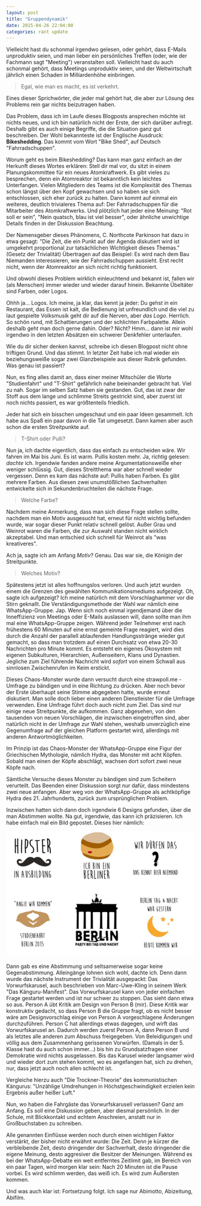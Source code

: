 ```yaml
---
layout: post
title: "Gruppendynamik"
date: 2015-04-26 22:04:00
categories: rant update
---
```


Vielleicht hast du schonmal irgendwo gelesen, oder gehört, dass E-Mails unproduktiv seien, und man lieber ein persönliches Treffen (oder, wie der Fachmann sagt "Meeting") veranstalten soll.
Vielleicht hast du auch schonmal gehört, dass Meetings unproduktiv seien, und der Weltwirtschaft jährlich einen Schaden in Milliardenhöhe einbringen.

> Egal, wie man es macht, es ist verkehrt.

Eines dieser Sprichwörter, die jeder mal gehört hat, die aber zur Lösung des Problems rein gar nichts beizutragen haben.

Das Problem, dass ich im Laufe dieses Blogposts ansprechen möchte ist nichts neues, und ich bin natürlich nicht der Erste, der sich darüber aufregt. Deshalb gibt es auch einige Begriffe, die die Situation ganz gut beschreiben. Der Wohl bekannteste ist der Englische Ausdruck: **Bikeshedding**. Das kommt vom Wort "Bike Shed", auf Deutsch "Fahrradschuppen".

Worum geht es beim Bikeshedding? Das kann man ganz einfach an der Herkunft dieses Wortes erklären: Stell dir mal vor, du sitzt in einem Planungskommittee für ein neues Atomkraftwerk. Es gibt vieles zu besprechen, denn ein Atomreaktor ist bekanntlich kein leichtes Unterfangen. Vielen Mitgliedern des Teams ist die Komplexität des Themas schon längst über den Kopf gewachsen und so haben sie sich entschlossen, sich eher zurück zu halten. Dann kommt auf einmal ein weiteres, deutlich trivialeres Thema auf: Der Fahrradschuppen für die Mitarbeiter des Atomkraftwerks. Und plötzlich hat jeder eine Meinung: "Rot soll er sein", "Nein quatsch, blau ist viel besser", oder ähnliche unwichtige Details finden in der Diskussion Beachtung.

Der Namensgeber dieses Phänomens, C. Northcote Parkinson hat dazu in etwa gesagt: "Die Zeit, die ein Punkt auf der Agenda diskutiert wird ist umgekehrt proportional zur tatsächlichen Wichtigkeit dieses Themas." (Gesetz der Trivialität) Übertragen auf das Beispiel: Es wird nach dem Bau Niemanden interessieren, wie der Fahrradschuppen aussieht. Erst recht nicht, wenn der Atomreaktor an sich nicht richtig funktioniert.

Und obwohl dieses Problem wirklich einleuchtend und bekannt ist, fallen wir (als Menschen) immer wieder und wieder darauf hinein. Bekannte Übeltäter sind Farben, oder Logos.

Ohhh ja... Logos. Ich meine, ja klar, das kennt ja jeder: Du gehst in ein Restaurant, das Essen ist kalt, die Bedienung ist unfreundlich und die viel zu laut gespielte Volksmusik geht dir auf die Nerven, aber *das Logo*. Herrlich. So schön rund, mit Schattierungen und der schlichten Farbpalette. Allein deshalb geht man doch gerne dahin. Oder? Nicht? Hmm... dann ist mir wohl irgendwo in den letzten Absätzen ein schwerer Denkfehler unterlaufen.

Wie du dir sicher denken kannst, schreibe ich diesen Blogpost nicht ohne triftigen Grund. Und das stimmt. In letzter Zeit habe ich mal wieder ein beziehungsweiße sogar zwei Glanzbeispiele aus dieser Rubrik gefunden. Was genau ist passiert?

Nun, es fing alles damit an, dass einer meiner Mitschüler die Worte "Studienfahrt" und "T-Shirt" gefährlich nahe beieinander gebracht hat. Viel zu nah. Sogar im selben Satz haben sie gestanden. Gut, das ist zwar der Stoff aus dem lange und schlimme Streits gestrickt sind, aber zuerst ist noch nichts passiert, es war größtenteils friedlich.

Jeder hat sich ein bisschen umgeschaut und ein paar Ideen gesammelt. Ich habe aus Spaß ein paar davon in die Tat umgesetzt. Dann kamen aber auch schon die ersten Streitpunkte auf.

> T-Shirt oder Pulli?

Nun ja, ich dachte eigentlich, dass das einfach zu entscheiden wäre. Wir fahren im Mai bis Juni. Es ist warm. Pullis kosten mehr. Ja, richtig gelesen: *dachte* ich. Irgendwie fanden andere meine Argumentationsweiße eher weniger schlüssig.
Gut, dieses Streitthema war aber schnell wieder vergessen. Denn es kam das nächste auf: Pullis haben Farben. Es gibt mehrere Farben. Aus diesen zwei unumstößlichen Sachverhalten entwickelte sich in Sekundenbruchteilen die nächste Frage.

> Welche Farbe?

Nachdem meine Anmerkung, dass man sich diese Frage stellen sollte, nachdem man ein Motiv ausgesucht hat, erneut für nicht wichtig befunden wurde, war sogar dieser Punkt relativ schnell gelöst. Außer Grau und Weinrot waren die Farben, die zur Auswahl standen nicht wirklich akzeptabel. Und man entschied sich schnell für Weinrot als "was kreativeres".

Ach ja, sagte ich am Anfang *Motiv*? Genau. Das war sie, die Königin der Streitpunkte.

> Welches Motiv?

Spätestens jetzt ist alles hoffnungslos verloren. Und auch jetzt wurden einem die Grenzen des gewählten Kommunikationsmediums aufgezeigt. Oh, sagte ich aufgezeigt? Ich meine natürlich mit dem Vorschlaghammer vor die Stirn geknallt. Die Verständigungsmethode der Wahl war nämlich eine WhatsApp-Gruppe. Jap. Wenn sich noch einmal irgendjemand über die Inneffizienz von Meetings oder E-Mails auslassen will, dann sollte man ihm mal eine WhatsApp-Gruppe zeigen. Während jeder Teilnehmer erst nach frühestens 60 Minuten auf eine ernst gemeinte Frage reagiert, wird dies durch die Anzahl der parallell ablaufenden Handlungsstränge wieder gut gemacht, so dass man trotzdem auf einen Durchsatz von etwa 20-30 Nachrichten pro Minute kommt. Es entsteht ein eigenes Ökosystem mit eigenen Subkulturen, Hierarchien, Außenseitern, Klans und Dynastien. Jegliche zum Ziel führende Nachricht wird *sofort* von einem Schwall aus sinnlosen Zwischenrufen im Keim erstickt.

Dieses Chaos-Monster wurde dann versucht durch eine strawpoll.me - Umfrage zu bändigen und in eine Richtung zu drücken. Aber noch bevor der Erste überhaupt seine Stimme abgegeben hatte, wurde erneut diskutiert. Man solle doch lieber einen anderen Dienstleister für die Umfrage verwenden. Eine Umfrage führt doch auch nicht zum Ziel. Das sind nur einige neue Streitpunkte, die aufkommen. Ganz abgesehen, von den tausenden von neuen Vorschlägen, die inzwischen eingetroffen sind, aber natürlich nicht in der Umfrage zur Wahl stehen, weshalb unverzüglich eine Gegenumfrage auf der gleichen Platform gestartet wird, allerdings mit anderen Antwortmöglichkeiten.

Im Prinzip ist das Chaos-Monster der WhatsApp-Gruppe eine Figur der Griechischen Mythologie, nämlich Hydra, das Monster mit acht Köpfen. Sobald man einen der Köpfe abschlägt, wachsen dort sofort zwei neue Köpfe nach.

Sämtliche Versuche dieses Monster zu bändigen sind zum Scheitern verurteilt. Das Beenden einer Diskussion sorgt nur dafür, dass mindestens zwei neue anfangen.
Aber weg von der WhatsApp-Gruppe als achtköpfige Hydra des 21. Jahrhunderts, zurück zum ursprünglichen Problem.

Inzwischen hatten sich dann doch irgendwie 6 Designs gefunden, über die man Abstimmen wollte. Na gut, irgendwie, das kann ich präzisieren. Ich habe einfach mal ein Bild gepostet. Dieses hier nämlich:

![Sprüche](/assets/20150426/slogan_choices.jpg)

Dann gab es eine Abstimmung und seltsamerweise sogar keine Gegenabstimmung. Alleingänge lohnen sich wohl, dachte ich. Denn dann wurde das nächste Instrument der Trivialität ausgepackt: Das Vorwurfskarusel, auch beschrieben von Marc-Uwe-Kling in seinem Werk "Das Känguru-Manifest". Das Vorwurfskarusel kann von jeder einfachen Frage gestartet werden und ist nur schwer zu stoppen. Das sieht dann etwa so aus. Person A übt Kritik am Design von Person B (mir). Diese Kritik war konstruktiv gedacht, so dass Person B die Gruppe fragt, ob es nicht besser wäre am Designvorschlag einige von Person A vorgeschlagene Änderungen durchzuführen. Person C hat allerdings etwas dagegen, und wirft das Vorwurfskarusel an. Dadurch werden zuerst Person A, dann Person B und als letztes alle anderen zum Abschuss freigegeben. Von Beleidigungen und völlig aus dem Zusammenhang gerissenen Vorwürfen. (Damals in der 5. Klasse hast du auch schon immer...) bis hin zu Grundsatzfragen einer Demokratie wird nichts ausgelassen. Bis das Karusel wieder langsamer wird und wieder dort zum stehen kommt, wo es angefangen hat, sich zu drehen, nur, dass jetzt auch noch allen schlecht ist.

Vergleiche hierzu auch "Die Trockner-Theorie" des kommunistischen Kängurus: "Unzählige Umdrehungen in Höchstgeschwindigkeit erzielen kein Ergebnis außer heißer Luft."

Nun, wo haben die Fahrgäste das Vorwurfskarusell verlassen? Ganz am Anfang. Es soll eine Diskussion geben, aber diesmal persönlich. In der Schule, mit Blickkontakt und echtem Anschreien, anstatt nur in Großbuchstaben zu schreiben.

Alle genannten Einflüsse werden noch durch einen wichtigen Faktor verstärkt, der bisher nicht erwähnt wurde: Die Zeit. Denn je kürzer die verbleibende Zeit, desto dringender der Sachverhalt, desto dringender die eigene Meinung, desto aggresiver die Besitzer der Meinungen. Während es bei der WhatsApp-Debatte ein weit entferntes Zeitlimit gab, im Bereich von ein paar Tagen, wird morgen klar sein: Nach 20 Minuten ist die Pause vorbei. Es wird schlimm werden, das weiß ich. Es wird zum Äußersten kommen.

Und was auch klar ist: Fortsetzung folgt. Ich sage nur Abimotto, Abizeitung, Abifilm.
